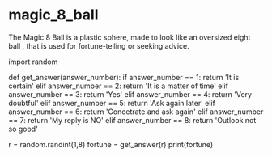# magic_8_ball
The Magic 8 Ball is a plastic sphere, made to look like an oversized eight ball , that is used for fortune-telling or seeking advice.


import random

def get_answer(answer_number):
    if answer_number == 1:
        return 'It is certain'
    elif answer_number == 2:
        return 'It is a matter of time'
    elif answer_number == 3:
        return 'Yes'
    elif answer_number == 4:
        return 'Very doubtful'
    elif answer_number == 5:
        return 'Ask again later'
    elif answer_number == 6:
        return 'Concetrate and ask again'
    elif answer_number == 7:
        return 'My reply is NO'
    elif answer_number == 8:
        return 'Outlook not so good'

r = random.randint(1,8)
fortune = get_answer(r)
print(fortune)

